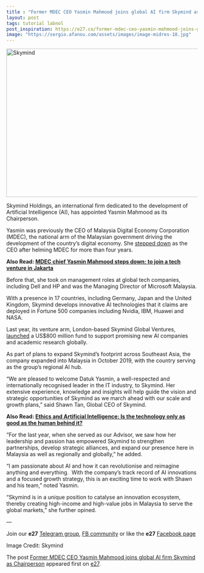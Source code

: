 ```yaml
---
title : "Former MDEC CEO Yasmin Mahmood joins global AI firm Skymind as Chairperson"
layout: post
tags: tutorial labnol
post_inspiration: https://e27.co/former-mdec-ceo-yasmin-mahmood-joins-global-ai-firm-skymind-as-chairperson-20210414/
image: "https://sergio.afanou.com/assets/images/image-midres-18.jpg"
---
```


<img loading="lazy" class="aligncenter wp-image-414147 size-full" src="https://e27.co/wp-content/uploads/2021/04/DYM.01.jpg" alt="Skymind" width="690" height="390" />
<p>Skymind Holdings, an international firm dedicated to the development of Artificial Intelligence (AI), has appointed Yasmin Mahmood as its Chairperson.</p>
<p>Yasmin was previously the CEO of Malaysia Digital Economy Corporation (MDEC), the national arm of the Malaysian government driving the development of the country&#8217;s digital economy. She <a rel="follow" rel="follow" href="https://e27.co/mdec-chief-yasmin-mahmood-steps-down-to-join-a-tech-venture-in-jakarta-20181206/">stepped down</a> as the CEO after helming MDEC for more than four years.</p>
<p><strong>Also Read: <a rel="follow" rel="follow" href="https://e27.co/mdec-chief-yasmin-mahmood-steps-down-to-join-a-tech-venture-in-jakarta-20181206/">MDEC chief Yasmin Mahmood steps down; to join a tech venture in Jakarta</a></strong></p>
<p>Before that, she took on management roles at global tech companies, including Dell and HP and was the Managing Director of Microsoft Malaysia.</p>
<p>With a presence in 17 countries, including Germany, Japan and the United Kingdom, Skymind develops innovative AI technologies that it claims are deployed in Fortune 500 companies including Nvidia, IBM, Huawei and NASA.</p>
<p>Last year, its venture arm, London-based Skymind Global Ventures, <a rel="follow" href="https://techcrunch.com/2020/01/31/skymind-global-ventures-launches-800m-fund-and-london-office-to-back-ai-startups/">launched</a> a US$800 million fund to support promising new AI companies and academic research globally.</p>
<p>As part of plans to expand Skymind&#8217;s footprint across Southeast Asia, the company expanded into Malaysia in October 2019, with the country serving as the group&#8217;s regional AI hub.</p>
<p>&#8220;We are pleased to welcome Datuk Yasmin, a well-respected and internationally recognised leader in the IT industry, to Skymind. Her extensive experience, knowledge and insights will help guide the vision and strategic opportunities of Skymind as we march ahead with our scale and growth plans,&#8221; said Shawn Tan, Global CEO of Skymind.</p>
<p><strong>Also Read: <a rel="follow" href="https://e27.co/ethics-and-artificial-intelligence-is-the-technology-only-as-good-as-the-human-behind-it-20200804/">Ethics and Artificial Intelligence: Is the technology only as good as the human behind it?</a></strong></p>
<p>&#8220;For the last year, when she served as our Advisor, we saw how her leadership and passion has empowered Skymind to strengthen partnerships, develop strategic alliances, and expand our presence here in Malaysia as well as regionally and globally,” he added.</p>
<p>“I am passionate about AI and how it can revolutionise and reimagine anything and everything.  With the company’s track record of AI innovations and a focused growth strategy, this is an exciting time to work with Shawn and his team,&#8221; noted Yasmin.</p>
<p>&#8220;Skymind is in a unique position to catalyse an innovation ecosystem, thereby creating high-income and high-value jobs in Malaysia to serve the global markets,” she further opined.</p>
<p>—</p>
<p data-pm-slice="1 1 []">Join our <strong>e27</strong> <a class="ProsemirrorEditor-link" rel="follow" href="https://t.me/joinchat/HmTbfBcGCZeykhM8NOlQ-g" rel="follow" >Telegram group</a>, <a class="ProsemirrorEditor-link" rel="follow" href="https://www.facebook.com/groups/e27co/permalink/886904662065955/" rel="follow" >FB community</a> or like the <strong>e27</strong> <a class="ProsemirrorEditor-link" rel="follow" href="https://www.facebook.com/e27/?ref=your_pages" rel="follow" >Facebook page</a></p>
<p data-pm-slice="1 1 []">Image Credit: Skymind</p>
<p>The post <a rel="nofollow" href="https://e27.co/former-mdec-ceo-yasmin-mahmood-joins-global-ai-firm-skymind-as-chairperson-20210414/">Former MDEC CEO Yasmin Mahmood joins global AI firm Skymind as Chairperson</a> appeared first on <a rel="nofollow" href="https://e27.co">e27</a>.</p>
